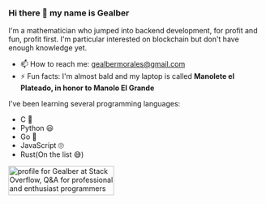 ### Hi there 👋 my name is Gealber

<p> 
  I'm a mathematician who jumped into backend development, for profit and fun, profit first. 
  I'm particular interested on blockchain but don't have enough knowledge yet.
</p>

- 📫 How to reach me: gealbermorales@gmail.com
- ⚡ Fun facts: I'm almost bald and my laptop is called **Manolete el Plateado, in honor to Manolo El Grande**

I've been learning several programming languages:
- C 🤯
- Python 😃
- Go 🤗
- JavaScript 🙄
- Rust(On the list 😅)

<a href="https://stackoverflow.com/users/11496631/gealber"><img src="https://stackoverflow.com/users/flair/11496631.png" width="208" height="58" alt="profile for Gealber at Stack Overflow, Q&amp;A for professional and enthusiast programmers" title="profile for Gealber at Stack Overflow, Q&amp;A for professional and enthusiast programmers"></a>
